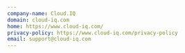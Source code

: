 ```yaml
---
company-name: Cloud.IQ
domain: cloud-iq.com
home: https://www.cloud-iq.com/
privacy-policy: https://www.cloud-iq.com/privacy-policy
email: support@cloud-iq.com
---
```





